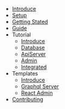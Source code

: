 <!-- docs/_sidebar.md -->

* [Introduce](en_US/README.md)
* [Setup](en_US/setup-local.md)
* [Getting Stated](en_US/getting-started.md)
* [Guide](en_US/guide.md)
* Tutorial
  * [Introduce](en_US/tutorial.md)
  * [Database](en_US/tutorial-db.md)
  * [ApiServer](en_US/tutorial-api.md)
  * [Admin](en_US/tutorial-admin.md)
  * [Integrated](en_US/tutorial-integrated.md)
* Templates
  * [Introduce](en_US/templates.md)
  * [Graphql Server](en_US/templates-graphql-server.md)
  * [React Admin](en_US/templates-react-admin.md)
* [Contributing](en_US/contributing.md)
